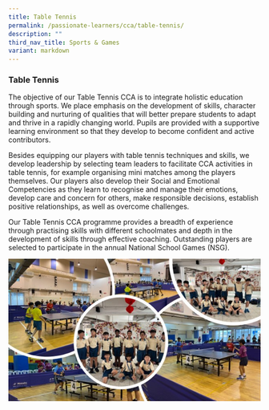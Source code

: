 ```yaml
---
title: Table Tennis
permalink: /passionate-learners/cca/table-tennis/
description: ""
third_nav_title: Sports & Games
variant: markdown
---
```

### **Table Tennis**
The objective of our Table Tennis CCA is to integrate holistic education through sports. We place emphasis on the development of skills, character building and nurturing of qualities that will better prepare students to adapt and thrive in a rapidly changing world. Pupils are provided with a supportive learning environment so that they develop to become confident and active contributors.

Besides equipping our players with table tennis techniques and skills, we develop leadership by selecting team leaders to facilitate CCA activities in table tennis, for example organising mini matches among the players themselves.
Our players also develop their Social and Emotional Competencies as they learn to recognise and manage their emotions, develop care and concern for others, make responsible decisions, establish positive relationships, as well as overcome challenges.

Our Table Tennis CCA programme provides a breadth of experience through practising skills with different schoolmates and depth in the development of skills through effective coaching. Outstanding players are selected to participate in the annual National School Games (NSG). 


![](/images/table_tennis.jpg)
